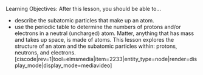 <div style="float:right;margin:auto"><ebook-button title="Atomic Structure" link="https://genchem.science.psu.edu/01-1-atomic-structure"></ebook-button></div>

Learning Objectives: After this lesson, you should be able to… 
* describe the subatomic particles that make up an atom. 
* use the periodic table to determine the numbers of protons and/or electrons in a neutral (uncharged) atom. Matter, anything that has mass and takes up space, is made of atoms. This lesson explores the structure of an atom and the subatomic particles within: protons, neutrons, and electrons. [ciscode|rev=1|tool=elmsmedia|item=2233|entity_type=node|render=display_mode|display_mode=mediavideo]